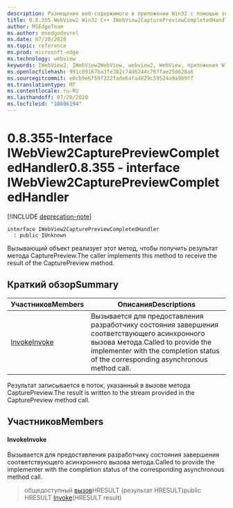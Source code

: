 ```yaml
---
description: Размещение веб-содержимого в приложении Win32 с помощью элемента управления Microsoft Edge WebView2
title: 0.8.355-WebView2 Win32 C++ IWebView2CapturePreviewCompletedHandler
author: MSEdgeTeam
ms.author: msedgedevrel
ms.date: 07/20/2020
ms.topic: reference
ms.prod: microsoft-edge
ms.technology: webview
keywords: IWebView2, IWebView2WebView, webview2, WebView, приложения Win32, Win32, EDGE
ms.openlocfilehash: 991c09167ba3fe382c74d6244c76ffae25d628a6
ms.sourcegitcommit: e0cb9e6f59f222fade6afa4829c59524a9a9b9ff
ms.translationtype: MT
ms.contentlocale: ru-RU
ms.lasthandoff: 07/20/2020
ms.locfileid: "10886194"
---
```

# <span data-ttu-id="26fb5-104">0.8.355-Interface IWebView2CapturePreviewCompletedHandler</span><span class="sxs-lookup"><span data-stu-id="26fb5-104">0.8.355 - interface IWebView2CapturePreviewCompletedHandler</span></span> 

[!INCLUDE [deprecation-note](../../includes/deprecation-note.md)]

```
interface IWebView2CapturePreviewCompletedHandler
  : public IUnknown
```

<span data-ttu-id="26fb5-105">Вызывающий объект реализует этот метод, чтобы получить результат метода CapturePreview.</span><span class="sxs-lookup"><span data-stu-id="26fb5-105">The caller implements this method to receive the result of the CapturePreview method.</span></span>

## <span data-ttu-id="26fb5-106">Краткий обзор</span><span class="sxs-lookup"><span data-stu-id="26fb5-106">Summary</span></span>

 <span data-ttu-id="26fb5-107">Участников</span><span class="sxs-lookup"><span data-stu-id="26fb5-107">Members</span></span>                        | <span data-ttu-id="26fb5-108">Описания</span><span class="sxs-lookup"><span data-stu-id="26fb5-108">Descriptions</span></span>
--------------------------------|---------------------------------------------
[<span data-ttu-id="26fb5-109">Invoke</span><span class="sxs-lookup"><span data-stu-id="26fb5-109">Invoke</span></span>](#invoke) | <span data-ttu-id="26fb5-110">Вызывается для предоставления разработчику состояния завершения соответствующего асинхронного вызова метода.</span><span class="sxs-lookup"><span data-stu-id="26fb5-110">Called to provide the implementer with the completion status of the corresponding asynchronous method call.</span></span>

<span data-ttu-id="26fb5-111">Результат записывается в поток, указанный в вызове метода CapturePreview.</span><span class="sxs-lookup"><span data-stu-id="26fb5-111">The result is written to the stream provided in the CapturePreview method call.</span></span>

## <span data-ttu-id="26fb5-112">Участников</span><span class="sxs-lookup"><span data-stu-id="26fb5-112">Members</span></span>

#### <span data-ttu-id="26fb5-113">Invoke</span><span class="sxs-lookup"><span data-stu-id="26fb5-113">Invoke</span></span> 

<span data-ttu-id="26fb5-114">Вызывается для предоставления разработчику состояния завершения соответствующего асинхронного вызова метода.</span><span class="sxs-lookup"><span data-stu-id="26fb5-114">Called to provide the implementer with the completion status of the corresponding asynchronous method call.</span></span>

> <span data-ttu-id="26fb5-115">общедоступный [вызов](#invoke)HRESULT (результат HRESULT)</span><span class="sxs-lookup"><span data-stu-id="26fb5-115">public HRESULT [Invoke](#invoke)(HRESULT result)</span></span>

